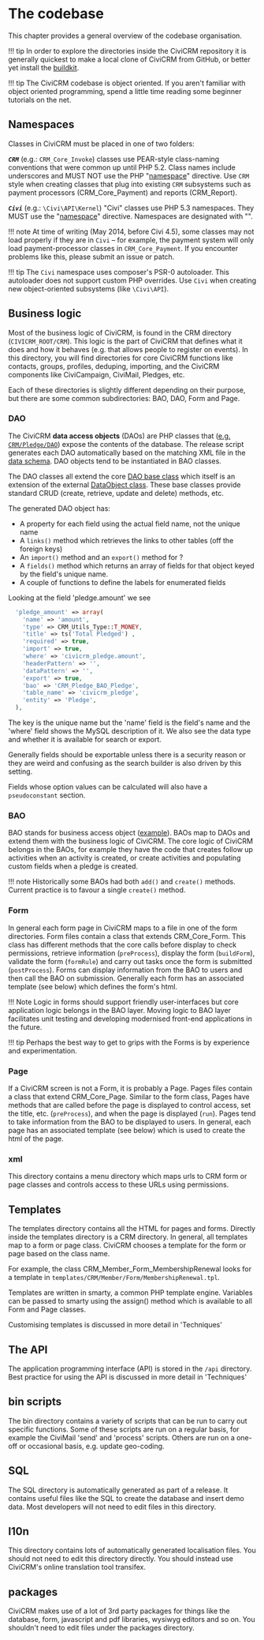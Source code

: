# The codebase

This chapter provides a general overview of the codebase organisation.

!!! tip
    In order to explore the directories inside the CiviCRM repository it is
    generally quickest to make a local clone of CiviCRM from GitHub,
    or better yet install the [buildkit](basics/requirements.md#buildkit).

!!! tip
    The CiviCRM codebase is object oriented. If you aren't familiar with object
    oriented programming, spend a little time reading some beginner tutorials on
    the net.

## Namespaces
Classes in CiviCRM must be placed in one of two folders:

***`CRM`*** (e.g.: `CRM_Core_Invoke`)
classes use PEAR-style class-naming conventions that were common up until
PHP 5.2. Class names include underscores and MUST NOT use the PHP
"[namespace](http://php.net/namespace)"
directive. Use `CRM` style when creating classes that plug into existing `CRM`
subsystems such
as payment processors (CRM_Core_Payment) and reports (CRM_Report).

***`Civi`*** (e.g.: `\Civi\API\Kernel`)
"Civi" classes use PHP 5.3 namespaces. They MUST use the
"[namespace](http://php.net/namespace)" directive.
Namespaces are designated with "\".

!!! note
    At time of writing (May 2014, before Civi 4.5), some classes may not load
    properly if they are in `Civi` – for example, the payment system will only load
    payment-processor classes in `CRM_Core_Payment`. If you encounter problems like
    this, please submit an issue or patch.

!!! tip
    The `Civi` namespace uses composer's PSR-0 autoloader. This autoloader does not
    support custom PHP overrides.
    Use `Civi` when creating new object-oriented subsystems (like `\Civi\API`).

## Business logic

Most of the business logic of CiviCRM, is found in the CRM directory (`CIVICRM_ROOT/CRM`).
This logic is the part of CiviCRM that
defines what it does and how it behaves
(e.g. that allows people to register on events).
In this directory, you will find directories for core CiviCRM functions like
contacts, groups, profiles, deduping, importing, and the CiviCRM components
like CiviCampaign, CiviMail, Pledges, etc.

Each of these directories is slightly different depending on their purpose, but
there are some common subdirectories: BAO, DAO, Form and Page.

### DAO
The CiviCRM **data access objects** (DAOs) are PHP classes that
([e.g. `CRM/Pledge/DAO`](https://github.com/civicrm/civicrm-core/tree/master/CRM/Pledge/DAO))
expose the contents
of the database.  The release script generates each DAO automatically based
on the matching XML file in the [data schema](framework/database/schema-definition.md).  DAO objects tend to be instantiated in BAO classes.

The DAO classes all extend the core
[DAO base class](https://github.com/civicrm/civicrm-core/blob/master/CRM/Core/DAO.php)
which itself is an extension of the external
[DataObject class](https://github.com/civicrm/civicrm-packages/blob/master/DB/DataObject.php).
These base classes provide standard CRUD (create, retrieve, update and delete)
methods, etc. <!--fixme why the etc? what else?? -->

The generated DAO object has:

* A property for each field using the actual field name, not the unique name
* A `links()` method which retrieves the links to other tables (off the foreign keys)
* An `import()` method and an `export()` method for ?
* A `fields()` method which returns an array of fields for that object keyed by the field's unique name. 
* A couple of functions to define the labels for enumerated fields

Looking at the field 'pledge.amount' we see

```php
  'pledge_amount' => array(
    'name' => 'amount',
    'type' => CRM_Utils_Type::T_MONEY,
    'title' => ts('Total Pledged') ,
    'required' => true,
    'import' => true,
    'where' => 'civicrm_pledge.amount',
    'headerPattern' => '',
    'dataPattern' => '',
    'export' => true,
    'bao' => 'CRM_Pledge_BAO_Pledge',
    'table_name' => 'civicrm_pledge',
    'entity' => 'Pledge',
  ),
```

The key is the unique name but the 'name' field is the field's name and the 'where' field shows the MySQL description of it. We also see the data type and whether it is available for search or export.

Generally fields should be exportable unless there is a security reason or they are weird and confusing as the search builder is also driven by this setting.

Fields whose option values can be calculated will also have a `pseudoconstant` section.

### BAO
BAO stands for business access object
([example](https://github.com/civicrm/civicrm-core/blob/master/CRM/Event/BAO/Event.php)).
BAOs map to DAOs and extend them with
the business logic of CiviCRM.  The core logic of CiviCRM belongs in the
BAOs, for example they have the code that creates follow up activities when an
activity is created, or create activities and populating custom fields when a
pledge is created.

!!! note
    Historically some BAOs had both `add()` and `create()` methods. Current practice 
    is to favour a single `create()` method.

### Form
In general each form page in CiviCRM maps to a file in one of
the form directories.  Form files contain a class that extends CRM_Core_Form.
This class has different methods that the core calls before display to
check permissions, retrieve information (`preProcess`), display
the form (`buildForm`), validate the form (`formRule`) and carry out tasks once the
form is submitted (`postProcess`).  Forms can display information from the BAO
to users and then call the BAO on submission. Generally each form has an
associated template (see below) which defines the form's html.

!!! Note
    Logic in forms should support friendly user-interfaces but core application logic belongs in the BAO layer. 
    Moving logic to BAO layer facilitates unit testing and developing modernised front-end applications in the future.

!!! tip
    Perhaps the best way to get to grips with the Forms is by experience and
    experimentation.

### Page
If a CiviCRM screen is not a Form, it is probably a Page.  Pages files contain a
class that extend CRM_Core_Page.  Similar to the form class, Pages have methods
that are called before the page is displayed to control access, set the title,
etc. (`preProcess`), and when the page is displayed (`run`). Pages tend to
take information from the BAO to be displayed to users. In general, each
page has an associated template (see below) which is used to create the
html of the page.

### xml
This directory contains a menu directory which maps urls to CRM form or page
classes and controls access to these URLs using permissions.

## Templates
The templates directory contains all the HTML for pages and forms.  Directly
inside the templates directory is a CRM directory.  In general, all templates
map to a form or page class.  CiviCRM chooses a template for the form or page
based on the class name.

For example, the class CRM_Member_Form_MembershipRenewal looks for a template
in `templates/CRM/Member/Form/MembershipRenewal.tpl`.

Templates are written in smarty, a common PHP template engine.  Variables can
be passed to smarty using the assign() method which is available to all Form
and Page classes.

Customising templates is discussed in more detail in 'Techniques'

## The API
The application programming interface (API) is stored in the `/api`
directory.  Best practice for using the API is discussed in more detail in
'Techniques'

## bin scripts
The bin directory contains a variety of scripts that can be run to carry out
specific functions.  Some of these scripts are run on a regular basis, for
example the CiviMail 'send' and 'process' scripts.  Others are run on a one-off
or occasional basis, e.g. update geo-coding.

## SQL
The SQL directory is automatically generated as part of a release.  It contains
useful files like the SQL to create the database and insert demo data. Most
developers will not need to edit files in this directory.

## l10n
This directory contains lots of automatically generated localisation files.
You should not need to edit this directory directly.  You should instead use
CiviCRM's online translation tool transifex.

## packages
CiviCRM makes use of a lot of 3rd party packages for things like the database,
        form, javascript and pdf libraries, wysiwyg editors and so on.  You
        shouldn't need to edit files under the packages directory.

